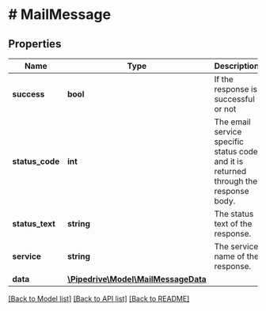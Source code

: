 # # MailMessage

## Properties

Name | Type | Description | Notes
------------ | ------------- | ------------- | -------------
**success** | **bool** | If the response is successful or not | [optional]
**status_code** | **int** | The email service specific status code and it is returned through the response body. | [optional]
**status_text** | **string** | The status text of the response. | [optional]
**service** | **string** | The service name of the response. | [optional]
**data** | [**\Pipedrive\Model\MailMessageData**](MailMessageData.md) |  | [optional]

[[Back to Model list]](../../README.md#models) [[Back to API list]](../../README.md#endpoints) [[Back to README]](../../README.md)
